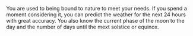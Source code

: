 You are used to being bound to nature to meet your needs. If you spend a moment considering it, you can predict the weather for the next 24 hours with great accuracy. You also know the current phase of the moon to the day and the number of days until the mext solstice or equinox.